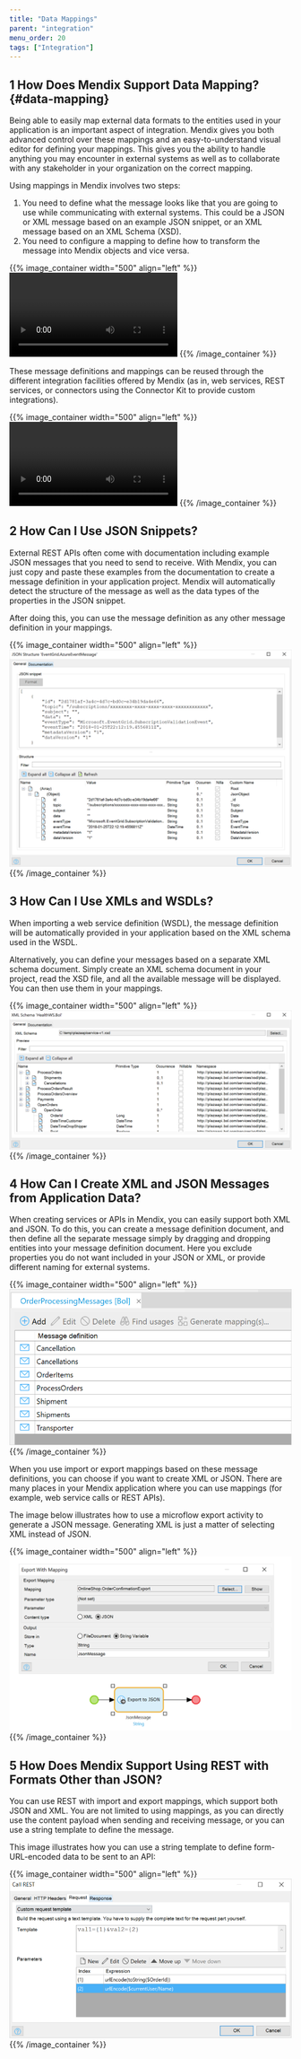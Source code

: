 ```yaml
---
title: "Data Mappings"
parent: "integration"
menu_order: 20
tags: ["Integration"]
---
```


## 1 How Does Mendix Support Data Mapping? {#data-mapping}

Being able to easily map external data formats to the entities used in your application is an important aspect of integration. Mendix gives you both advanced control over these mappings and an easy-to-understand visual editor for defining your mappings. This gives you the ability to handle anything you may encounter in external systems as well as to collaborate with any stakeholder in your organization on the correct mapping.

Using mappings in Mendix involves two steps:

1. You need to define what the message looks like that you are going to use while communicating with external systems. This could be a JSON or XML message based on an example JSON snippet, or an XML message based on an XML Schema (XSD). 
2. You need to configure a mapping to define how to transform the message into Mendix objects and vice versa.

{{% image_container width="500" align="left" %}}
<video controls src="attachments/Integration_JSON_Import_and_Mapping-1.mp4">VIDEO</video>
{{% /image_container %}}

These message definitions and mappings can be reused through the different integration facilities offered by Mendix (as in, web services, REST services, or connectors using the Connector Kit to provide custom integrations). 

{{% image_container width="500" align="left" %}}
<video controls src="attachments/ApplyImportMapping.mp4">VIDEO</video>
{{% /image_container %}}

## 2 How Can I Use JSON Snippets?

External REST APIs often come with documentation including example JSON messages that you need to send to receive. With Mendix, you can just copy and paste these examples from the documentation to create a message definition in your application project. Mendix will automatically detect the structure of the message as well as the data types of the properties in the JSON snippet.

After doing this, you can use the message definition as any other message definition in your mappings.

{{% image_container width="500" align="left" %}}
![](attachments/json-snippet-example.png)
{{% /image_container %}}

## 3 How Can I Use XMLs and WSDLs?

When importing a web service definition (WSDL), the message definition will be automatically provided in your application based on the XML schema used in the WSDL. 

Alternatively, you can define your messages based on a separate XML schema document. Simply create an XML schema document in your project, read the XSD file, and all the available message will be displayed. You can then use them in your mappings.

{{% image_container width="500" align="left" %}}
![](attachments/xsd-message-definition.png)
{{% /image_container %}}

## 4 How Can I Create XML and JSON Messages from Application Data?

When creating services or APIs in Mendix, you can easily support both XML and JSON. To do this, you can create a message definition document, and then define all the separate message simply by dragging and dropping entities into your message definition document. Here you exclude properties you do not want included in your JSON or XML, or provide different naming for external systems.

{{% image_container width="500" align="left" %}}
![](attachments/message-definitions-from-entities.png)
{{% /image_container %}}

When you use import or export mappings based on these message definitions, you can choose if you want to create XML or JSON. There are many places in your Mendix application where you can use mappings (for example, web service calls or REST APIs).

The image below illustrates how to use a microflow export activity to generate a JSON message. Generating XML is just a matter of selecting XML instead of JSON.

{{% image_container width="500" align="left" %}}
![](attachments/export-to-json.png)
{{% /image_container %}}

## 5 How Does Mendix Support Using REST with Formats Other than JSON?

You can use REST with import and export mappings, which support both JSON and XML. You are not limited to using mappings, as you can directly use the content payload when sending and receiving message, or you can use a string template to define the message. 

This image illustrates how you can use a string template to define form-URL-encoded data to be sent to an API:

{{% image_container width="500" align="left" %}}
![](attachments/rest-post-template.png)
{{% /image_container %}}

